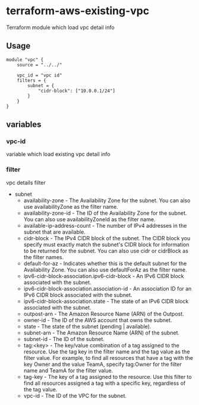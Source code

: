 # terraform-aws-existing-vpc

Terraform module which load vpc detail info

## Usage

```hcl
module "vpc" {
    source = "../../"

    vpc_id = "vpc id"
    filters = {
        subnet = {
            "cidr-block": ["10.0.0.1/24"]
        }
    }
}
```

## variables

### vpc-id

variable which load existing vpc detail info

### filter

vpc details filter

* subnet
  * availability-zone - The Availability Zone for the subnet. You can also use availabilityZone as the filter name.
  * availability-zone-id - The ID of the Availability Zone for the subnet. You can also use availabilityZoneId as the filter name.
  * available-ip-address-count - The number of IPv4 addresses in the subnet that are available.
  * cidr-block - The IPv4 CIDR block of the subnet. The CIDR block you specify must exactly match the subnet's CIDR block for information to be returned for the subnet. You can also use cidr or cidrBlock as the filter names.
  * default-for-az - Indicates whether this is the default subnet for the Availability Zone. You can also use defaultForAz as the filter name.
  * ipv6-cidr-block-association.ipv6-cidr-block - An IPv6 CIDR block associated with the subnet.
  * ipv6-cidr-block-association.association-id - An association ID for an IPv6 CIDR block associated with the subnet.
  * ipv6-cidr-block-association.state - The state of an IPv6 CIDR block associated with the subnet.
  * outpost-arn - The Amazon Resource Name (ARN) of the Outpost.
  * owner-id - The ID of the AWS account that owns the subnet.
  * state - The state of the subnet (pending | available).
  * subnet-arn - The Amazon Resource Name (ARN) of the subnet.
  * subnet-id - The ID of the subnet.
  * tag:\<key\> - The key/value combination of a tag assigned to the resource. Use the tag key in the filter name and the tag value as the filter value. For example, to find all resources that have a tag with the key Owner and the value TeamA, specify tag:Owner for the filter name and TeamA for the filter value.
  * tag-key - The key of a tag assigned to the resource. Use this filter to find all resources assigned a tag with a specific key, regardless of the tag value.
  * vpc-id - The ID of the VPC for the subnet.

